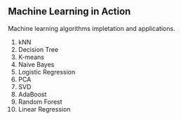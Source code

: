 ## Machine Learning in Action

Machine learning algorithms impletation and applications.

1. kNN
2. Decision Tree
3. K-means
4. Naive Bayes
5. Logistic Regression
6. PCA
7. SVD
8. AdaBoost
9. Random Forest
10. Linear Regression
